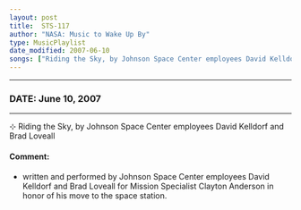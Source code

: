 ```yaml
---
layout: post
title:  STS-117
author: "NASA: Music to Wake Up By"
type: MusicPlaylist
date_modified: 2007-06-10
songs: ["Riding the Sky, by Johnson Space Center employees David Kelldorf and Brad Loveall"]
---
```


----
### DATE: June 10, 2007
----
⊹ Riding the Sky, by Johnson Space Center employees David Kelldorf and Brad Loveall

#### Comment:
* written and performed by Johnson Space Center employees David Kelldorf and Brad Loveall for Mission Specialist Clayton Anderson in honor of his move to the space station.



<br/>
<center>
	<a target="_blank"
	   href="https://twitter.com/intent/tweet?hashtags=Space,NASA,Playlist,NASAWakeupCalls,SpaceProgram&text={{ page.author}}, '{{ page.songs.first }}' {{ page.title }}, {{ page.date | date: '%B %d, %Y' }}. {{ site.url }}{{ page.url }} @nasawakeupcalls">
	   <i class="fab fa-twitter" alt="Tweet this page" style="font-size: 1.3em;"></i>
	</a>
	&nbsp; 	<i class="fas fa-user-astronaut" style="font-size: 1.5em;"></i> &nbsp;
    <a type="amzn" search="'Riding the Sky, by Johnson Space Center employees David Kelldorf and Brad Loveall'" category="popular music">
        <i class="fab fa-amazon" style="font-size: 1.3em;"></i>
    </a>
</center>
